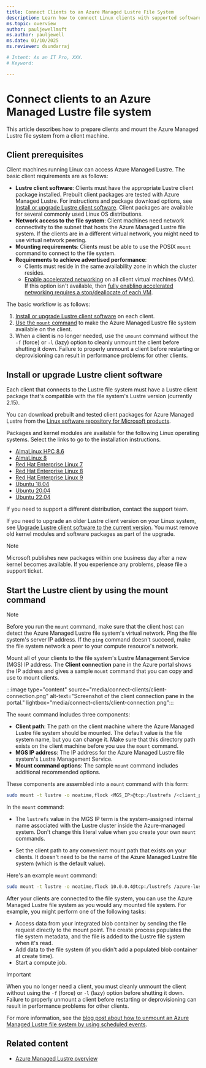 ```yaml
---
title: Connect Clients to an Azure Managed Lustre File System
description: Learn how to connect Linux clients with supported software versions to an Azure Managed Lustre file system.
ms.topic: overview
author: pauljewellmsft
ms.author: pauljewell
ms.date: 01/10/2025
ms.reviewer: dsundarraj

# Intent: As an IT Pro, XXX.
# Keyword: 

---
```


# Connect clients to an Azure Managed Lustre file system

This article describes how to prepare clients and mount the Azure Managed Lustre file system from a client machine.

## Client prerequisites

Client machines running Linux can access Azure Managed Lustre. The basic client requirements are as follows:

- **Lustre client software**: Clients must have the appropriate Lustre client package installed. Prebuilt client packages are tested with Azure Managed Lustre. For instructions and package download options, see [Install or upgrade Lustre client software](#install-or-upgrade-lustre-client-software). Client packages are available for several commonly used Linux OS distributions.
- **Network access to the file system**: Client machines need network connectivity to the subnet that hosts the Azure Managed Lustre file system. If the clients are in a different virtual network, you might need to use virtual network peering.
- **Mounting requirements**: Clients must be able to use the POSIX `mount` command to connect to the file system.
- **Requirements to achieve advertised performance**:
  - Clients must reside in the same availability zone in which the cluster resides.
  - [Enable accelerated networking](/azure/virtual-network/create-vm-accelerated-networking-cli#confirm-that-accelerated-networking-is-enabled) on all client virtual machines (VMs). If this option isn't available, then [fully enabling accelerated networking requires a stop/deallocate of each VM](/azure/virtual-network/accelerated-networking-overview#enabling-accelerated-networking-on-a-running-vm).

The basic workflow is as follows:

1. [Install or upgrade Lustre client software](#install-or-upgrade-lustre-client-software) on each client.
1. [Use the `mount` command](#start-the-lustre-client-by-using-the-mount-command) to make the Azure Managed Lustre file system available on the client.
1. When a client is no longer needed, use the `umount` command without the `-f` (force) or `-l` (lazy) option to cleanly unmount the client before shutting it down. Failure to properly unmount a client before restarting or deprovisioning can result in performance problems for other clients.

## Install or upgrade Lustre client software

Each client that connects to the Lustre file system must have a Lustre client package that's compatible with the file system's Lustre version (currently 2.15).

You can download prebuilt and tested client packages for Azure Managed Lustre from the [Linux software repository for Microsoft products](/windows-server/administration/linux-package-repository-for-microsoft-software).

Packages and kernel modules are available for the following Linux operating systems. Select the links to go to the installation instructions.

- [AlmaLinux HPC 8.6](install-hpc-alma-86.md)
- [AlmaLinux 8](install-rhel-8.md)
- [Red Hat Enterprise Linux 7](install-rhel-7.md)
- [Red Hat Enterprise Linux 8](install-rhel-8.md)
- [Red Hat Enterprise Linux 9](install-rhel-9.md)
- [Ubuntu 18.04](install-ubuntu-18.md)
- [Ubuntu 20.04](install-ubuntu-20.md)
- [Ubuntu 22.04](install-ubuntu-22.md)

If you need to support a different distribution, contact the support team.

If you need to upgrade an older Lustre client version on your Linux system, see [Upgrade Lustre client software to the current version](client-upgrade.md). You must remove old kernel modules and software packages as part of the upgrade.

> [!NOTE]
> Microsoft publishes new packages within one business day after a new kernel becomes available. If you experience any problems, please file a support ticket.

## Start the Lustre client by using the mount command

> [!NOTE]
> Before you run the `mount` command, make sure that the client host can detect the Azure Managed Lustre file system's virtual network. Ping the file system's server IP address. If the `ping` command doesn't succeed, make the file system network a peer to your compute resource's network.

Mount all of your clients to the file system's Lustre Management Service (MGS) IP address. The **Client connection** pane in the Azure portal shows the IP address and gives a sample `mount` command that you can copy and use to mount clients.

:::image type="content" source="media/connect-clients/client-connection.png" alt-text="Screenshot of the client connection pane in the portal." lightbox="media/connect-clients/client-connection.png":::

The `mount` command includes three components:

- **Client path**: The path on the client machine where the Azure Managed Lustre file system should be mounted. The default value is the file system name, but you can change it. Make sure that this directory path exists on the client machine before you use the `mount` command.
- **MGS IP address**: The IP address for the Azure Managed Lustre file system's Lustre Management Service.
- **Mount command options**: The sample `mount` command includes additional recommended options.

These components are assembled into a `mount` command with this form:

```bash
sudo mount -t lustre -o noatime,flock <MGS_IP>@tcp:/lustrefs /<client_path>
```

In the `mount` command:

- The `lustrefs` value in the MGS IP term is the system-assigned internal name associated with the Lustre cluster inside the Azure-managed system. Don't change this literal value when you create your own `mount` commands.

- Set the client path to any convenient mount path that exists on your clients. It doesn't need to be the name of the Azure Managed Lustre file system (which is the default value).

Here's an example `mount` command:

```bash
sudo mount -t lustre -o noatime,flock 10.0.0.4@tcp:/lustrefs /azure-lustre-mount
```

After your clients are connected to the file system, you can use the Azure Managed Lustre file system as you would any mounted file system. For example, you might perform one of the following tasks:

- Access data from your integrated blob container by sending the file request directly to the mount point. The create process populates the file system metadata, and the file is added to the Lustre file system when it's read.
- Add data to the file system (if you didn't add a populated blob container at create time).
- Start a compute job.

> [!IMPORTANT]
> When you no longer need a client, you must cleanly unmount the client without using the `-f` (force) or `-l` (lazy) option before shutting it down. Failure to properly unmount a client before restarting or deprovisioning can result in performance problems for other clients.
>
> For more information, see the [blog post about how to unmount an Azure Managed Lustre file system by using scheduled events](https://techcommunity.microsoft.com/t5/azure-high-performance-computing/how-to-unmount-azure-managed-lustre-filesystem-using-azure/ba-p/3917814).

## Related content

- [Azure Managed Lustre overview](amlfs-overview.md)

